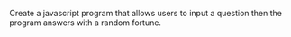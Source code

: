 Create a javascript program that allows users to input a question then the program answers with a random fortune.
